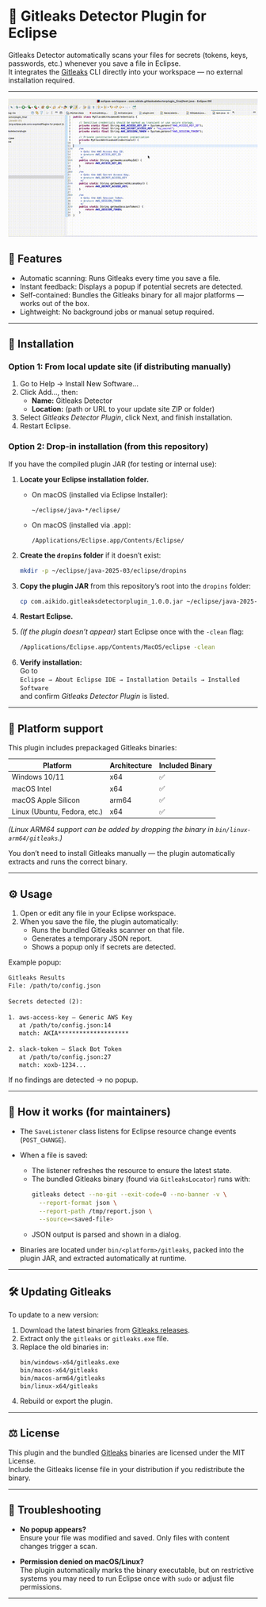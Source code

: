 # 🧩 Gitleaks Detector Plugin for Eclipse

Gitleaks Detector automatically scans your files for secrets (tokens, keys, passwords, etc.) whenever you save a file in Eclipse.  
It integrates the [Gitleaks](https://github.com/gitleaks/gitleaks) CLI directly into your workspace — no external installation required.

---

![Demo](./demo_asset.gif)

## 🚀 Features
- Automatic scanning: Runs Gitleaks every time you save a file.  
- Instant feedback: Displays a popup if potential secrets are detected.  
- Self-contained: Bundles the Gitleaks binary for all major platforms — works out of the box.  
- Lightweight: No background jobs or manual setup required.

---

## 🧱 Installation

### Option 1: From local update site (if distributing manually)
1. Go to Help → Install New Software...  
2. Click Add..., then:
   - **Name:** Gitleaks Detector  
   - **Location:** (path or URL to your update site ZIP or folder)
3. Select *Gitleaks Detector Plugin*, click Next, and finish installation.  
4. Restart Eclipse.

### Option 2: Drop-in installation (from this repository)
If you have the compiled plugin JAR (for testing or internal use):

1. **Locate your Eclipse installation folder.**  
   - On macOS (installed via Eclipse Installer):  
     ```
     ~/eclipse/java-*/eclipse/
     ```
   - On macOS (installed via .app):  
     ```
     /Applications/Eclipse.app/Contents/Eclipse/
     ```
2. **Create the `dropins` folder** if it doesn’t exist:
   ```bash
   mkdir -p ~/eclipse/java-2025-03/eclipse/dropins
   ```
3. **Copy the plugin JAR** from this repository’s root into the `dropins` folder:
   ```bash
   cp com.aikido.gitleaksdetectorplugin_1.0.0.jar ~/eclipse/java-2025-03/eclipse/dropins/
   ```
4. **Restart Eclipse.**
5. *(If the plugin doesn’t appear)* start Eclipse once with the `-clean` flag:
   ```bash
   /Applications/Eclipse.app/Contents/MacOS/eclipse -clean
   ```

6. **Verify installation:**  
   Go to  
   `Eclipse → About Eclipse IDE → Installation Details → Installed Software`  
   and confirm *Gitleaks Detector Plugin* is listed.

---

## 🧰 Platform support

This plugin includes prepackaged Gitleaks binaries:

| Platform | Architecture | Included Binary |
|-----------|---------------|----------------|
| Windows 10/11 | x64 | ✅ |
| macOS Intel | x64 | ✅ |
| macOS Apple Silicon | arm64 | ✅ |
| Linux (Ubuntu, Fedora, etc.) | x64 | ✅ |

*(Linux ARM64 support can be added by dropping the binary in `bin/linux-arm64/gitleaks`.)*

You don’t need to install Gitleaks manually — the plugin automatically extracts and runs the correct binary.

---

## ⚙️ Usage

1. Open or edit any file in your Eclipse workspace.  
2. When you save the file, the plugin automatically:
   - Runs the bundled Gitleaks scanner on that file.
   - Generates a temporary JSON report.
   - Shows a popup only if secrets are detected.

Example popup:

```
Gitleaks Results
File: /path/to/config.json

Secrets detected (2):

1. aws-access-key — Generic AWS Key
   at /path/to/config.json:14
   match: AKIA********************

2. slack-token — Slack Bot Token
   at /path/to/config.json:27
   match: xoxb-1234...
```

If no findings are detected → no popup.

---

## 🧩 How it works (for maintainers)

- The `SaveListener` class listens for Eclipse resource change events (`POST_CHANGE`).  
- When a file is saved:
  - The listener refreshes the resource to ensure the latest state.
  - The bundled Gitleaks binary (found via `GitleaksLocator`) runs with:
    ```bash
    gitleaks detect --no-git --exit-code=0 --no-banner -v \
      --report-format json \
      --report-path /tmp/report.json \
      --source=<saved-file>
    ```
  - JSON output is parsed and shown in a dialog.

- Binaries are located under `bin/<platform>/gitleaks`, packed into the plugin JAR, and extracted automatically at runtime.

---

## 🛠️ Updating Gitleaks

To update to a new version:

1. Download the latest binaries from [Gitleaks releases](https://github.com/gitleaks/gitleaks/releases).  
2. Extract only the `gitleaks` or `gitleaks.exe` file.
3. Replace the old binaries in:
   ```
   bin/windows-x64/gitleaks.exe
   bin/macos-x64/gitleaks
   bin/macos-arm64/gitleaks
   bin/linux-x64/gitleaks
   ```
4. Rebuild or export the plugin.

---

## ⚖️ License

This plugin and the bundled [Gitleaks](https://github.com/gitleaks/gitleaks) binaries are licensed under the MIT License.  
Include the Gitleaks license file in your distribution if you redistribute the binary.

---

## 🧪 Troubleshooting

- **No popup appears?**  
  Ensure your file was modified and saved. Only files with content changes trigger a scan.

- **Permission denied on macOS/Linux?**  
  The plugin automatically marks the binary executable, but on restrictive systems you may need to run Eclipse once with `sudo` or adjust file permissions.

---
